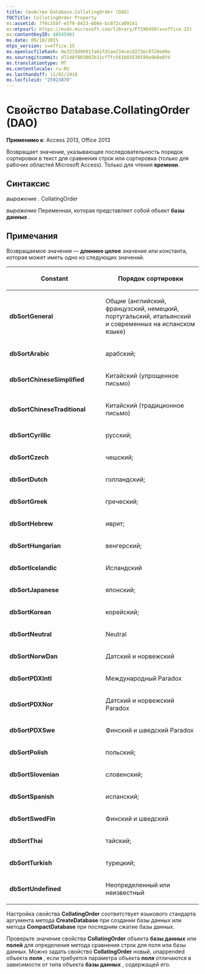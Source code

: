 ```yaml
---
title: Свойство Database.CollatingOrder (DAO)
TOCTitle: CollatingOrder Property
ms:assetid: 7f6c35bf-e5f9-8423-608e-bc072ca09141
ms:mtpsurl: https://msdn.microsoft.com/library/Ff196459(v=office.15)
ms:contentKeyID: 48545901
ms.date: 09/18/2015
mtps_version: v=office.15
ms.openlocfilehash: 8e3219d9691fa61fd1ae234cecd273ec9720ed9e
ms.sourcegitcommit: d7248f803002b31cf7fc561b03530199a9b0a8fd
ms.translationtype: MT
ms.contentlocale: ru-RU
ms.lasthandoff: 11/02/2018
ms.locfileid: "25923870"
---
```

# <a name="databasecollatingorder-property-dao"></a>Свойство Database.CollatingOrder (DAO)


**Применимо к**: Access 2013, Office 2013

Возвращает значение, указывающее последовательность порядок сортировки в текст для сравнения строк или сортировка (только для рабочих областей Microsoft Access). Только для чтения **времени**.

## <a name="syntax"></a>Синтаксис

*выражение* . CollatingOrder

*выражение* Переменная, которая представляет собой объект **базы данных** .

## <a name="remarks"></a>Примечания

Возвращаемое значение — **длинное целое** значение или константа, которая может иметь одно из следующих значений.

<table>
<colgroup>
<col style="width: 50%" />
<col style="width: 50%" />
</colgroup>
<thead>
<tr class="header">
<th><p>Constant</p></th>
<th><p>Порядок сортировки</p></th>
</tr>
</thead>
<tbody>
<tr class="odd">
<td><p><strong>dbSortGeneral</strong></p></td>
<td><p>Общие (английский, французский, немецкий, португальский, итальянский и современных на испанском языке)</p></td>
</tr>
<tr class="even">
<td><p><strong>dbSortArabic</strong></p></td>
<td><p>арабский;</p></td>
</tr>
<tr class="odd">
<td><p><strong>dbSortChineseSimplified</strong></p></td>
<td><p>Китайский (упрощенное письмо)</p></td>
</tr>
<tr class="even">
<td><p><strong>dbSortChineseTraditional</strong></p></td>
<td><p>Китайский (традиционное письмо)</p></td>
</tr>
<tr class="odd">
<td><p><strong>dbSortCyrillic</strong></p></td>
<td><p>русский;</p></td>
</tr>
<tr class="even">
<td><p><strong>dbSortCzech</strong></p></td>
<td><p>чешский;</p></td>
</tr>
<tr class="odd">
<td><p><strong>dbSortDutch</strong></p></td>
<td><p>голландский;</p></td>
</tr>
<tr class="even">
<td><p><strong>dbSortGreek</strong></p></td>
<td><p>греческий;</p></td>
</tr>
<tr class="odd">
<td><p><strong>dbSortHebrew</strong></p></td>
<td><p>иврит;</p></td>
</tr>
<tr class="even">
<td><p><strong>dbSortHungarian</strong></p></td>
<td><p>венгерский;</p></td>
</tr>
<tr class="odd">
<td><p><strong>dbSortIcelandic</strong></p></td>
<td><p>Исландский</p></td>
</tr>
<tr class="even">
<td><p><strong>dbSortJapanese</strong></p></td>
<td><p>японский;</p></td>
</tr>
<tr class="odd">
<td><p><strong>dbSortKorean</strong></p></td>
<td><p>корейский;</p></td>
</tr>
<tr class="even">
<td><p><strong>dbSortNeutral</strong></p></td>
<td><p>Neutral</p></td>
</tr>
<tr class="odd">
<td><p><strong>dbSortNorwDan</strong></p></td>
<td><p>Датский и норвежский</p></td>
</tr>
<tr class="even">
<td><p><strong>dbSortPDXIntl</strong></p></td>
<td><p>Международный Paradox</p></td>
</tr>
<tr class="odd">
<td><p><strong>dbSortPDXNor</strong></p></td>
<td><p>Датский и норвежский Paradox</p></td>
</tr>
<tr class="even">
<td><p><strong>dbSortPDXSwe</strong></p></td>
<td><p>Финский и шведский Paradox</p></td>
</tr>
<tr class="odd">
<td><p><strong>dbSortPolish</strong></p></td>
<td><p>польский;</p></td>
</tr>
<tr class="even">
<td><p><strong>dbSortSlovenian</strong></p></td>
<td><p>словенский;</p></td>
</tr>
<tr class="odd">
<td><p><strong>dbSortSpanish</strong></p></td>
<td><p>испанский;</p></td>
</tr>
<tr class="even">
<td><p><strong>dbSortSwedFin</strong></p></td>
<td><p>Финский и шведский</p></td>
</tr>
<tr class="odd">
<td><p><strong>dbSortThai</strong></p></td>
<td><p>тайский;</p></td>
</tr>
<tr class="even">
<td><p><strong>dbSortTurkish</strong></p></td>
<td><p>турецкий;</p></td>
</tr>
<tr class="odd">
<td><p><strong>dbSortUndefined</strong></p></td>
<td><p>Неопределенный или неизвестный</p></td>
</tr>
</tbody>
</table>


Настройка свойства **CollatingOrder** соответствует языкового стандарта аргумента метода **CreateDatabase** при создании базы данных или метода **CompactDatabase** при последним сжатие базы данных.

Проверьте значение свойства **CollatingOrder** объекта **базы данных** или **полей** для определения метода сравнения строк для поля или базы данных. Можно задать свойство **CollatingOrder** новый, unappended объекта **поля** , если требуется параметра объекта **поля** отличаются в зависимости от типа объекта **базы данных** , содержащей его.


